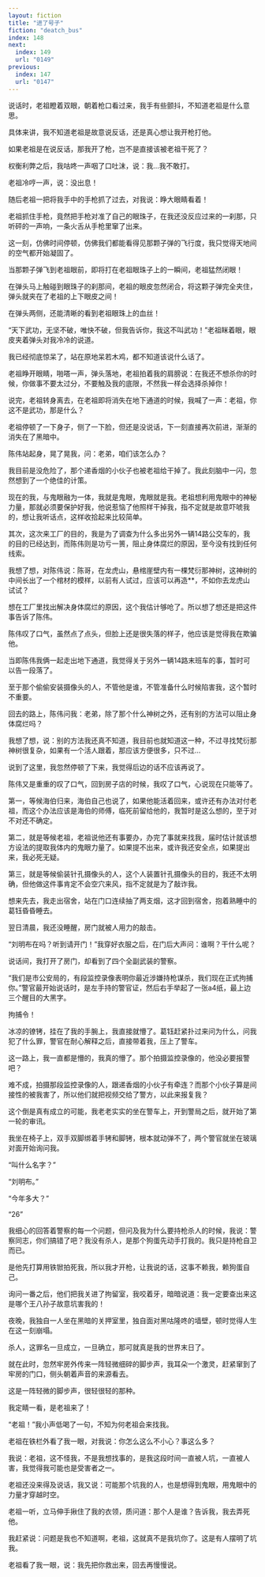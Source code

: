 ```yaml
---
layout: fiction
title: "进了号子"
fiction: "deatch_bus"
index: 148
next:
  index: 149
  url: "0149"
previous:
  index: 147
  url: "0147"
---
```

说话时，老祖瞪着双眼，朝着枪口看过来，我手有些颤抖，不知道老祖是什么意思。

具体来讲，我不知道老祖是故意说反话，还是真心想让我开枪打他。

如果老祖是在说反话，那我开了枪，岂不是直接该被老祖干死了？

权衡利弊之后，我咕咚一声咽了口吐沫，说：我...我不敢打。

老祖冷哼一声，说：没出息！

随后老祖一把将我手中的手枪抓了过去，对我说：睁大眼睛看着！

老祖抓住手枪，竟然把手枪对准了自己的眼珠子，在我还没反应过来的一刹那，只听砰的一声响，一条火舌从手枪里窜了出来。

这一刻，仿佛时间停顿，仿佛我们都能看得见那颗子弹的飞行度，我只觉得天地间的空气都开始凝固了。

当那颗子弹飞到老祖眼前，即将打在老祖眼珠子上的一瞬间，老祖猛然闭眼！

在弹头马上触碰到眼珠子的刹那间，老祖的眼皮忽然闭合，将这颗子弹完全夹住，弹头就夹在了老祖的上下眼皮之间！

在弹头两侧，还能清晰的看到老祖眼珠上的血丝！

“天下武功，无坚不破，唯快不破，但我告诉你，我这不叫武功！”老祖眯着眼，眼皮夹着弹头对我冷冷的说道。

我已经彻底惊呆了，站在原地呆若木鸡，都不知道该说什么话了。

老祖睁开眼睛，啪嗒一声，弹头落地，老祖拍着我的肩膀说：在我还不想杀你的时候，你做事不要太过分，不要触及我的底限，不然我一样会选择杀掉你！

说完，老祖转身离去，在老祖即将消失在地下通道的时候，我喊了一声：老祖，你这不是武功，那是什么？

老祖停顿了一下身子，侧了一下脸，但还是没说话，下一刻直接再次前进，渐渐的消失在了黑暗中。

陈伟站起身，晃了晃我，问：老弟，咱们该怎么办？

我目前是没危险了，那个递香烟的小伙子也被老祖给干掉了。我此刻脑中一闪，忽然想到了一个绝佳的计策。

现在的我，与鬼眼融为一体，我就是鬼眼，鬼眼就是我。老祖想利用鬼眼中的神秘力量，那就必须要保护好我，他说惹恼了他照样干掉我，指不定就是故意吓唬我的，想让我听话点，这样收拾起来比较简单。

其次，这次来工厂的目的，我是为了调查为什么多出另外一辆14路公交车的，我的目的已经达到，而陈伟则是功亏一篑，阻止身体腐烂的原因，至今没有找到任何线索。

我想了想，对陈伟说：陈哥，在龙虎山，悬棺崖壁内有一棵梵衍那神树，这神树的中间长出了一个棺材的模样，以前有人试过，应该可以再造**，不如你去龙虎山试试？

想在工厂里找出解决身体腐烂的原因，这个我估计够呛了。所以想了想还是把这件事告诉了陈伟。

陈伟叹了口气，虽然点了点头，但脸上还是很失落的样子，他应该是觉得我在欺骗他。

当即陈伟我俩一起走出地下通道，我觉得关于另外一辆14路末班车的事，暂时可以告一段落了。

至于那个偷偷安装摄像头的人，不管他是谁，不管准备什么时候陷害我，这个暂时不重要。

回去的路上，陈伟问我：老弟，除了那个什么神树之外，还有别的方法可以阻止身体腐烂吗？

我想了想，说：别的方法我还真不知道，我目前也就知道这一种，不过寻找梵衍那神树很复杂，如果有一个活人跟着，那应该方便很多，只不过...

说到了这里，我忽然停顿了下来，我觉得后边的话不应该再说了。

陈伟又是重重的叹了口气，回到房子店的时候，我叹了口气，心说现在只能等了。

第一，等候海伯归来，海伯自己也说了，如果他能活着回来，或许还有办法对付老祖，而这个办法应该是海伯的师傅，临死前留给他的，我暂时是这么想的，至于对不对还不确定。

第二，就是等候老祖，老祖说他还有事要办，办完了事就来找我，届时估计就该想方设法的提取我体内的鬼眼力量了。如果提不出来，或许我还安全点，如果提出来，我必死无疑。

第三，就是等候偷装针孔摄像头的人，这个人装置针孔摄像头的目的，我还不太明确，但他做这件事肯定不会空穴来风，指不定就是为了敲诈我。

想来先去，我走出宿舍，站在门口连续抽了两支烟，这才回到宿舍，抱着熟睡中的葛钰昏昏睡去。

翌日清晨，我还没睡醒，房门就被人用力的敲击。

“刘明布在吗？听到请开门！”我穿好衣服之后，在门后大声问：谁啊？干什么呢？

说话间，我打开了房门，却看到了四个全副武装的警察。

“我们是市公安局的，有段监控录像表明你最近涉嫌持枪谋杀，我们现在正式拘捕你。”警官最开始说话时，是左手持的警官证，然后右手举起了一张a4纸，最上边三个醒目的大黑字。

拘捕令！

冰凉的镣铐，挂在了我的手腕上，我直接就懵了。葛钰赶紧扑过来问为什么，问我犯了什么罪，警官在耐心解释之后，直接带着我，压上了警车。

这一路上，我一直都是懵的，我真的懵了。那个拍摄监控录像的，他没必要报警吧？

难不成，拍摄那段监控录像的人，跟递香烟的小伙子有牵连？而那个小伙子算是间接性的被我害了，所以他们就把视频交给了警方，以此来报复我？

这个倒是真有成立的可能，我老老实实的坐在警车上，开到警局之后，就开始了第一轮的审讯。

我坐在椅子上，双手双脚绑着手铐和脚铐，根本就动弹不了，两个警官就坐在玻璃对面开始询问我。

“叫什么名字？”

“刘明布。”

“今年多大？”

“26”

我细心的回答着警察的每一个问题，但问及我为什么要持枪杀人的时候，我说：警察同志，你们搞错了吧？我没有杀人，是那个狗蛋先动手打我的。我只是持枪自卫而已。

是他先打算用铁锨拍死我，所以我才开枪，让我说的话，这事不赖我，赖狗蛋自己。

询问一番之后，他们把我关进了拘留室，我咬着牙，暗暗说道：我一定要查出来这是哪个王八孙子故意坑害我的！

夜晚，我独自一人坐在黑暗的关押室里，独自面对黑咕隆咚的墙壁，顿时觉得人生在这一刻崩塌。

杀人，这罪名一旦成立，一旦确立，那可就真是我的世界末日了。

就在此时，忽然牢房外传来一阵轻微细碎的脚步声，我耳朵一个激灵，赶紧窜到了牢房的门口，侧头朝着声音的来源看去。

这是一阵轻微的脚步声，很轻很轻的那种。

我定睛一看，是老祖来了！

“老祖！”我小声低喝了一句，不知为何老祖会来找我。

老祖在铁栏外看了我一眼，对我说：你怎么这么不小心？事这么多？

我说：老祖，这不怪我，不是我想找事的，是我这段时间一直被人坑，一直被人害，我觉得我可能也是受害者之一。

老祖还没来得及说话，我又说：可能那个坑我的人，也是想得到鬼眼，用鬼眼中的力量才穿越时空。

老祖一听，立马伸手揪住了我的衣领，质问道：那个人是谁？告诉我，我去弄死他。

我赶紧说：问题是我也不知道啊，老祖，这就真不是我坑你了。这是有人摆明了坑我。

老祖看了我一眼，说：我先把你救出来，回去再慢慢说。